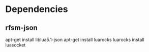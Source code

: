 # Dependencies

## rfsm-json

apt-get install liblua5.1-json
apt-get install luarocks
luarocks install luasocket
